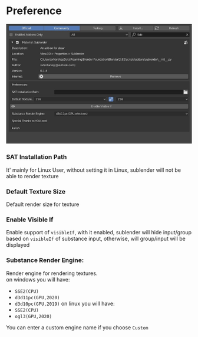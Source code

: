 # Preference
![Preference](./images/preference.jpg)

### SAT Installation Path
It' mainly for Linux User, without setting it in Linux, sublender will not be able
to render texture

### Default Texture Size
Default render size for texture

### Enable Visible If
Enable support of `visibleIf`, with it enabled, sublender will hide input/group based on 
`visibleIf` of substance input, otherwise, will group/input will be displayed
### Substance Render Engine:
Render engine for rendering textures. \
on windows you will have:
* `SSE2(CPU)`
* `d3d11pc(GPU,2020)`
* `d3d10pc(GPU,2019)`
on linux you will have:
* `SSE2(CPU)`
* `ogl3(GPU,2020)`

You can enter a custom engine name if you choose `Custom`